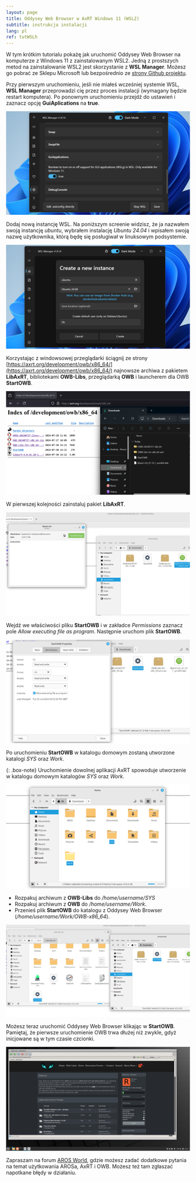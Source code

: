 ```yaml
---
layout: page
title: Oddysey Web Browser w AxRT Windows 11 (WSL2)
subtitle: instrukcja instalacji
lang: pl
ref: tutWSLh
---
```


W tym krótkim tutorialu pokażę jak uruchomić Oddysey Web Browser na komputerze z Windows 11 z zainstalowanym WSL2. Jedną z prostszych metod na zainstalowanie WSL2 jest skorzystanie z **WSL Manager**. Możesz go pobrać ze Sklepu Microsoft lub bezpośrednio ze [strony Github projektu](https://github.com/bostrot/wsl2-distro-manager/releases).

Przy pierwszym uruchomieniu, jeśli nie miałeś wcześniej systemie WSL, **WSL Manager** przeprowadzi cię przez proces instalacji (wymagany będzie restart komputera). Po ponownym uruchomieniu przejdź do ustawień i zaznacz opcję **GuiAplications** na **true**.

![axrtWSL1](/assets/img/axrtWSL1.png)

Dodaj nową instancję WSL. Na poniższym screenie widzisz, że ja nazwałem swoją instancję *ubuntu*, wybrałem instalację *Ubuntu 24.04* i wpisałem swoją nazwę użytkownika, którą będę się posługiwał w linuksowym podsystemie.

![axrtWSL2](/assets/img/axrtWSL2.png)

Korzystając z windowsowej przeglądarki ściągnij ze strony [https://axrt.org/development/owb/x86_64/](https://axrt.org/development/owb/x86_64/) najnowsze archiwa z pakietem **LibAxRT**, bibliotekami **OWB-Libs**, przeglądarką **OWB** i launcherem dla OWB **StartOWB**.

![axrtWSL3](/assets/img/axrtWSL3.png)

W pierwszej kolejności zainstaluj pakiet **LibAxRT**.

![axrt2](/assets/img/axrt2.png)

Wejdź we właściwości pliku **StartOWB** i w zakładce *Permissions* zaznacz pole *Allow executing file as program*. Następnie uruchom plik **StartOWB**.

![axrt3](/assets/img/axrt3.png)

Po uruchomieniu **StartOWB** w katalogu domowym zostaną utworzone katalogi *SYS* oraz *Work*. 

{: .box-note}
Uruchomienie dowolnej aplikacji AxRT spowoduje utworzenie w katalogu domowym katalogów *SYS* oraz *Work*.

![axrt4](/assets/img/axrt4.png)

- Rozpakuj archiwum z **OWB-Libs** do */home/username/SYS* 
- Rozpakuj archiwum z **OWB** do */home/username/Work*.
- Przenieś plik **StartOWB** do katalogu z Oddysey Web Browser (*/home/username/Work/OWB-x86_64*).

![axrt5](/assets/img/axrt5.png)

Możesz teraz uruchomić Oddysey Web Browser klikając w **StartOWB**. Pamiętaj, że pierwsze uruchomienie OWB trwa dłużej niż zwykle, gdyż inicjowane są w tym czasie czcionki.

![axrt6](/assets/img/axrt6.png)

Zapraszam na forum [AROS World](https://www.arosworld.org), gdzie możesz zadać dodatkowe pytania na temat użytkowania AROSa, AxRT i OWB. Możesz też tam zgłaszać napotkane błędy w działaniu.

